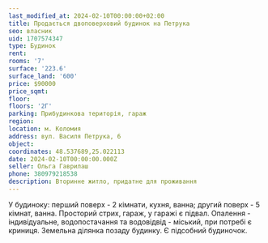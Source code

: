 ```yaml
---
last_modified_at: 2024-02-10T00:00:00+02:00
title: Продається двоповерховий будинок на Петрука
seo: власник
uid: 1707574347
type: Будинок
rent:
rooms: '7'
surface: '223.6'
surface_land: '600'
price: $90000
price_sqmt:
floor:
floors: '2Г'
parking: Прибудинкова територія, гараж
region:
location: м. Коломия
address: вул. Василя Петрука, 6
object:
coordinates: 48.537689,25.022113
date: 2024-02-10T00:00:00.000Z
seller: Ольга Гаврилаш
phone: 380979218538
description: Вторинне житло, придатне для проживання
---
```


У будиноку: перший поверх - 2 кімнати, кухня, ванна; другий поверх - 5 кімнат, ванна. Просторий стрих, гараж, у гаражі є підвал.
Опалення - індивідуальне, водопостачання та водовідвід - міський, при потребі є криниця. Земельна ділянка позаду будинку. Є підсобний будиночок.
